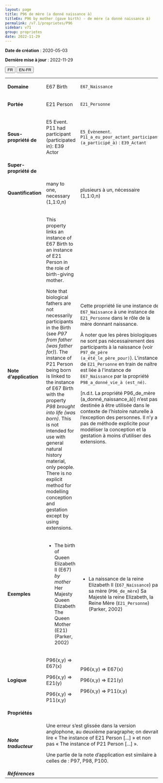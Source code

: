 ```yaml
---
layout: page
title: P96 de mère (a donné naissance à)
titleEn: P96 by mother (gave birth) - de mère (a donné naissance à)
permalink: /v7.1/proprietes/P96
sidebar: v71
group: proprietes
date: 2022-11-29
---
```


**Date de création** : 2020-05-03

**Dernière mise à jour** : 2022-11-29

<div class="lang-buttons">
  <button id="fr" class="activate">FR</button>
  <button id="en-fr">EN-FR</button>
</div>

<table>
				<tbody>
				<tr>
					<td><strong>Domaine</strong></td>
					<td class="en"><p>E67 Birth</p>
							</td>
						<td><p><code class="language-plaintext highlighter-rouge">E67_Naissance</code></p>
							</td>
						</tr>
					<tr>
					<td><strong>Portée</strong></td>
					<td class="en"><p>E21 Person</p>
							</td>
						<td><p><code class="language-plaintext highlighter-rouge">E21_Personne</code></p>
							</td>
						</tr>
					<tr>
					<td><strong>Sous-propriété de</strong></td>
					<td class="en"><p>E5 Event. P11 had participant (participated in): E39 Actor</p>
							</td>
						<td><p><code class="language-plaintext highlighter-rouge">E5_Évènement</code>. <code class="language-plaintext highlighter-rouge">P11_a_eu_pour_actant_participant (a_participé_à)</code> : <code class="language-plaintext highlighter-rouge">E39_Actant</code></p>
							</td>
						</tr>
					<tr>
					<td><strong>Super-propriété de</strong></td>
					<td class="en"><p></p>
							</td>
						<td><p></p>
							</td>
						</tr>
					<tr>
					<td><strong>Quantification</strong></td>
					<td class="en"><p>many to one, necessary (1,1:0,n)</p>
							</td>
						<td><p>plusieurs à un, nécessaire (1,1:0,n)</p>
							</td>
						</tr>
					<tr>
					<td><strong>Note d’application</strong></td>
					<td class="en"><p>This property links an instance of E67 Birth to an instance of E21 Person in the role of birth-giving mother.<strong></strong></p>
							<p>Note that biological fathers are not necessarily participants in the Birth (see <em>P97</em> <em>from father (was father for)</em>). The instance of P21 Person being born is linked to the instance of E67 Birth with the property <em>P98</em> <em>brought into life (was born)</em>. This is not intended for use with general natural history material, only people. There is no explicit method for modelling conception and gestation except by using extensions.</p>
							</td>
						<td><p>Cette propriété lie une instance de <code class="language-plaintext highlighter-rouge">E67_Naissance</code> à une instance de <code class="language-plaintext highlighter-rouge">E21_Personne</code> dans le rôle de la mère donnant naissance.</p>
							<p></p>
							<p>À noter que les pères biologiques ne sont pas nécessairement des participants à la naissance (voir <code class="language-plaintext highlighter-rouge">P97_de_père (a_été_le_père_pour)</code>). L'instance de <code class="language-plaintext highlighter-rouge">E21_Personne</code> en train de naître est liée à l'instance de <code class="language-plaintext highlighter-rouge">E67_Naissance</code> par la propriété <code class="language-plaintext highlighter-rouge">P98_a_donné_vie_à (est_né)</code>.</p>
							<p></p>
							<p>[n.d.t. La propriété P96_de_mère (a_donné_naissance_à)] n’est pas destinée à être utilisée dans le contexte de l’histoire naturelle à l’exception des personnes. Il n’y a pas de méthode explicite pour modéliser la conception et la gestation à moins d’utiliser des extensions.</p>
							</td>
						</tr>
					<tr>
					<td><strong>Exemples</strong></td>
					<td class="en"><ul><li><p>The birth of Queen Elizabeth II (E67) <em>by mother</em> Her Majesty Queen Elizabeth The Queen Mother (E21) (Parker, 2002)</p>
							</li>
									</ul></td>
						<td><ul><li><p>La naissance de la reine Elizabeth II (<code class="language-plaintext highlighter-rouge">E67_Naissance</code>) par sa mère (<code class="language-plaintext highlighter-rouge">P96_de_mère</code>) Sa Majesté la reine Elizabeth, la Reine Mère (<code class="language-plaintext highlighter-rouge">E21_Personne</code>) (Parker, 2002)</p>
							</li>
									</ul></td>
						</tr>
					<tr>
					<td><strong>Logique</strong></td>
					<td class="en"><p>P96(x,y) ⇒ E67(x)<strong></strong></p>
							<p>P96(x,y) ⇒ E21(y)</p>
							<p>P96(x,y) ⇒ P11(x,y)</p>
							</td>
						<td><p>P96(x,y) ⇒ E67(x)<strong></strong></p>
							<p>P96(x,y) ⇒ E21(y)</p>
							<p>P96(x,y) ⇒ P11(x,y)</p>
							</td>
						</tr>
					<tr>
					<td><strong>Propriétés</strong></td>
					<td class="en"><p></p>
							</td>
						<td><p></p>
							</td>
						</tr>
					<tr>
					<td><strong><em>Note traducteur</em></strong></td>
					<td colspan="2"><p>Une erreur s’est glissée dans la version anglophone, au deuxième paragraphe; on devrait lire « The instance of E21 Person [...] » et non pas « The instance of P21 Person [...] ».</p>
							<p>Une partie de la note d’application est similaire à celles de : P97, P98, P100.</p>
							</td>
						</tr>
					<tr>
					<td><strong><em>Références</em></strong></td>
					<td colspan="2"><p><em></em></p>
							</td>
						</tr>
					</tbody>
				</table>
				
